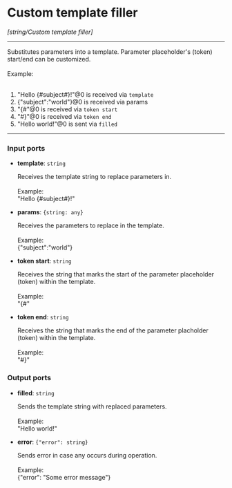 # Custom template filler

_[string/Custom template filler]_

---

Substitutes parameters into a template. Parameter placeholder's (token) start/end can be customized.<br>
<br>
Example:<br>
<br>
1. "Hello {#subject#}!"@0 is received via `template`<br>
2. {"subject":"world"}@0 is received via params<br>
3. "{#"@0 is received via `token start`<br>
4. "#}"@0 is received via `token end`<br>
5. "Hello world!"@0 is sent via `filled`<br>

---

### Input ports

* __template__: ` string `

    Receives the template string to replace parameters in.<br>
    <br>
    Example:<br>
    "Hello {#subject#}!"<br>


* __params__: ` {string: any} `

    Receives the parameters to replace in the template.<br>
    <br>
    Example: <br>
    {"subject":"world"}<br>


* __token start__: ` string `

    Receives the string that marks the start of the parameter placeholder (token) within the template.<br>
    <br>
    Example:<br>
    "{#"<br>


* __token end__: ` string `

    Receives the string that marks the end of the parameter placholder (token) within the template.<br>
    <br>
    Example:<br>
    "#}"<br>

### Output ports

* __filled__: ` string `

    Sends the template string with replaced parameters.<br>
    <br>
    Example:<br>
    "Hello world!"<br>


* __error__: ` {"error": string} `

    Sends error in case any occurs during operation.<br>
    <br>
    Example: <br>
    {"error": "Some error message"}<br>

